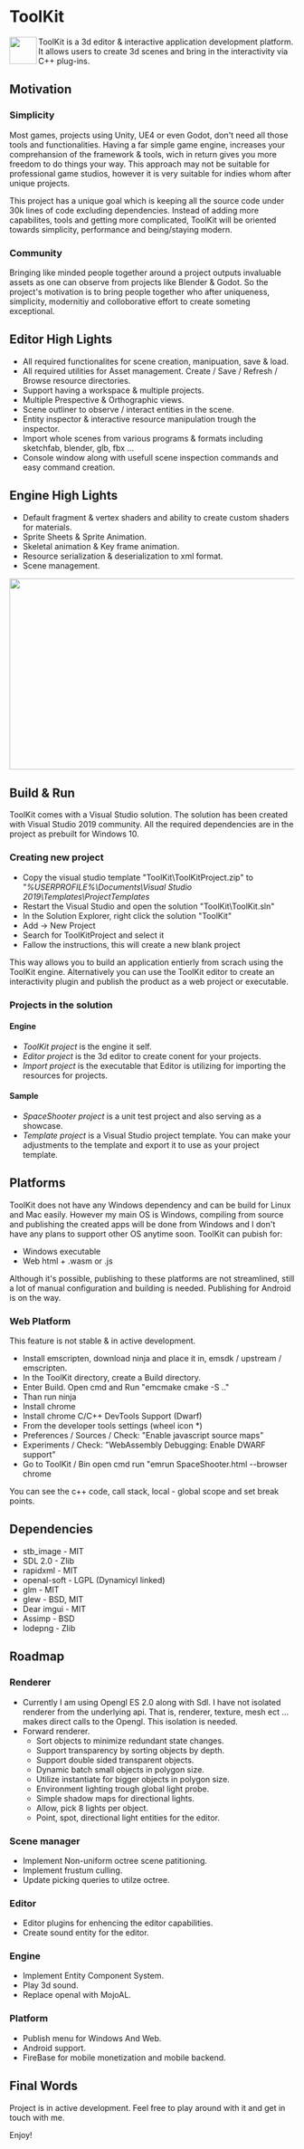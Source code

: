 # ToolKit

<img align="left" width="48" height="48" src="https://github.com/afraidofdark/ToolKit/blob/master/Resources/Textures/Icons/app.png?raw=true">ToolKit is a 3d editor & interactive application development platform. It allows users to create 3d scenes and bring in the interactivity via C++ plug-ins.

## Motivation

### Simplicity

Most games, projects using Unity, UE4 or even Godot, don't need all those tools and functionalities. Having a far simple game engine, increases your comprehansion of the framework & tools, wich in return gives you more freedom to do things your way. This approach may not be suitable for professional game studios, however it is very suitable for indies whom after unique projects.

This project has a unique goal which is keeping all the source code under 30k lines of code excluding dependencies. Instead of adding more capabilites, tools and getting more complicated, ToolKit will be oriented towards simplicity, performance and being/staying modern.

### Community

Bringing like minded people together around a project outputs invaluable assets as one can observe from projects like Blender & Godot. So the project's motivation is to bring people together who after uniqueness, simplicity, modernitiy and colloborative effort to create someting exceptional.

## Editor High Lights
- All required functionalites for scene creation, manipuation, save & load.
- All required utilities for Asset management. Create / Save / Refresh / Browse resource directories.
- Support having a workspace & multiple projects.
- Multiple Prespective & Orthographic views.
- Scene outliner to observe / interact entities in the scene.
- Entity inspector & interactive resource manipulation trough the inspector.
- Import whole scenes from various programs & formats including sketchfab, blender, glb, fbx ...
- Console window along with usefull scene inspection commands and easy command creation.

## Engine High Lights

- Default fragment & vertex shaders and ability to create custom shaders for materials.
- Sprite Sheets & Sprite Animation.
- Skeletal animation & Key frame animation.
- Resource serialization & deserialization to xml format.
- Scene management.

<p align="center">
  <img width="600" height="338" src="https://github.com/afraidofdark/ToolKit/blob/master/tk_ed_21.gif?raw=true">
</p>

## Build & Run

ToolKit comes with a Visual Studio solution. The solution has been created with Visual Studio 2019 community. All the required dependencies are in the project as prebuilt for Windows 10. 

### Creating new project
- Copy the visual studio template "ToolKit\ToolKitProject.zip" to  "_%USERPROFILE%\Documents\Visual Studio 2019\Templates\ProjectTemplates_
- Restart the Visual Studio and open the solution "ToolKit\ToolKit.sln"
- In the Solution Explorer, right click the solution "ToolKit"
- Add -> New Project
- Search for ToolKitProject and select it
- Fallow the instructions, this will create a new blank project

This way allows you to build an application entierly from scrach using the ToolKit engine. Alternatively you can use the ToolKit editor to create an interactivity plugin and publish the product as a web project or executable.

### Projects in the solution

#### Engine
- *ToolKit project* is the engine it self.
- *Editor project* is the 3d editor to create conent for your projects.
- *Import project* is the executable that Editor is utilizing for importing the resources for projects.

#### Sample
- *SpaceShooter project* is a unit test project and also serving as a showcase.
- *Template project* is a Visual Studio project template. You can make your adjustments to the template and export it to use as your project template. 

## Platforms

ToolKit does not have any Windows dependency and can be build for Linux and Mac easily. However my main OS is Windows, compiling from source and publishing the created apps will be done from Windows and I don't have any plans to support other OS anytime soon.
ToolKit can pubish for:

- Windows executable
- Web html + .wasm or .js

Although it's possible, publishing to these platforms are not streamlined, still a lot of manual configuration and building is needed. Publishing for Android is on the way.

### Web Platform

This feature is not stable & in active development.
- Install emscripten, download ninja and place it in, emsdk / upstream / emscripten. 
- In the ToolKit directory, create a Build directory. 
- Enter Build. Open cmd and Run "emcmake cmake -S .."
- Than run ninja
- Install chrome
- Install chrome C/C++ DevTools Support (Dwarf)
- From the developer tools settings (wheel icon *)
- Preferences / Sources / Check: "Enable javascript source maps"
- Experiments /  Check: "WebAssembly Debugging: Enable DWARF support"
- Go to ToolKit / Bin open cmd run "emrun SpaceShooter.html --browser chrome

You can see the c++ code, call stack, local - global scope and set break points.

## Dependencies
- stb_image - MIT 
- SDL 2.0 - Zlib
- rapidxml - MIT
- openal-soft - LGPL (Dynamicyl linked)
- glm - MIT
- glew - BSD, MIT
- Dear imgui - MIT
- Assimp - BSD
- lodepng - Zlib

## Roadmap

### Renderer
- Currently I am using Opengl ES 2.0 along with Sdl. I have not isolated renderer from the underlying api. That is, renderer, texture, mesh ect ... makes direct calls to the Opengl. This isolation is needed. 
- Forward renderer. 
  - Sort objects to minimize redundant state changes.
  - Support transparency by sorting objects by depth.
  - Support double sided transparent objects.
  - Dynamic batch small objects in polygon size.
  - Utilize instantiate for bigger objects in polygon size.
  - Environment lighting trough global light probe.
  - Simple shadow maps for directional lights.
  - Allow, pick 8 lights per object.
  - Point, spot, directional light entities for the editor.

### Scene manager
 - Implement Non-uniform octree scene patitioning.
 - Implement frustum culling.
 - Update picking queries to utilze octree.

### Editor
 - Editor plugins for enhencing the editor capabilities.
 - Create sound entity for the editor.

### Engine
- Implement Entity Component System.
- Play 3d sound.
- Replace openal with  MojoAL.

### Platform
- Publish menu for Windows And Web.
- Android support.
- FireBase for mobile monetization and mobile backend.

## Final Words

Project is in active development. Feel free to play around with it and get in touch with me.

Enjoy!
